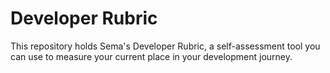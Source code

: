 # Developer Rubric

This repository holds Sema's Developer Rubric, a self-assessment tool you can use to measure your current place in your development journey.
